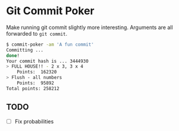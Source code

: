 # Git Commit Poker

Make running git commit slightly more interesting.  Arguments are all forwarded to `git commit`.

```bash
$ commit-poker -am 'A fun commit'
Committing ...
done!
Your commit hash is ... 3444930
> FULL HOUSE!! - 2 x 3, 3 x 4
    Points:  162320
> Flush - all numbers
    Points:  95892
Total points: 258212
```

## TODO

- [ ] Fix probabilities
